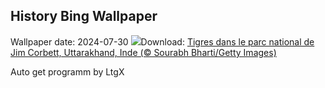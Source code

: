 ## History Bing Wallpaper
Wallpaper date: 2024-07-30
![](https://www.bing.com/th?id=OHR.CorbettTigers_FR-CA5951173663_UHD.jpg&w=1000)Download: [Tigres dans le parc national de Jim Corbett, Uttarakhand, Inde (© Sourabh Bharti/Getty Images)](https://www.bing.com/th?id=OHR.CorbettTigers_FR-CA5951173663_UHD.jpg)

Auto get programm by LtgX
